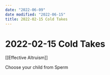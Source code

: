 ```yaml
---
date: "2022-06-09"
date modified: "2022-06-15"
title: 2022-02-15 Cold Takes
---
```


# 2022-02-15 Cold Takes
[[Effective Altruism]]

Choose your child from Sperm
